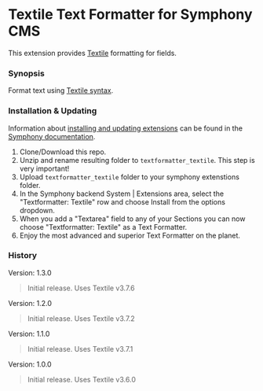 # Textile Text Formatter for Symphony CMS

This extension provides [Textile](https://github.com/textile/php-textile) formatting for fields.

### Synopsis

Format text using [Textile syntax](https://txstyle.org).

### Installation & Updating

Information about [installing and updating extensions](http://getsymphony.com/learn/tasks/view/install-an-extension/) can be found in the [Symphony documentation](http://getsymphony.com/learn/).

1. Clone/Download this repo.
2. Unzip and rename resulting folder to `textformatter_textile`. This step is very important!
3. Upload `textformatter_textile` folder to your symphony extenstions folder.
4. In the Symphony backend System | Extensions area, select the "Textformatter: Textile" row and choose Install from the options dropdown.
5. When you add a "Textarea" field to any of your Sections you can now choose "Textformatter: Textile" as a Text Formatter.
6. Enjoy the most advanced and superior Text Formatter on the planet.

### History

Version: 1.3.0

> Initial release. Uses Textile v3.7.6

Version: 1.2.0

> Initial release. Uses Textile v3.7.2

Version: 1.1.0

> Initial release. Uses Textile v3.7.1

Version: 1.0.0

> Initial release. Uses Textile v3.6.0
